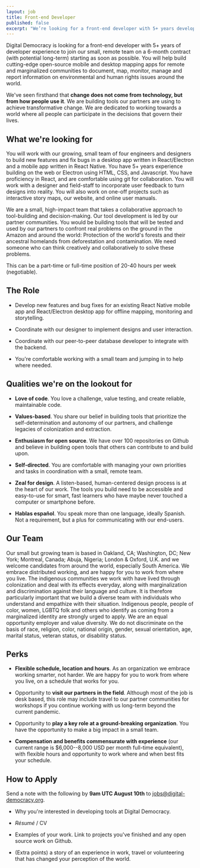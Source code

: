 ```yaml
---
layout: job
title: Front-end Developer
published: false
excerpt: "We’re looking for a front-end developer with 5+ years developer experience to join our small, remote team on a 6-month contract (with potential long-term) starting as soon as possible."
---
```

Digital Democracy is looking for a front-end developer with 5+ years of
developer experience to join our small, remote team on a 6-month contract (with
potential long-term) starting as soon as possible. You will help build
cutting-edge open-source mobile and desktop mapping apps for remote and
marginalized communities to document, map, monitor, manage and report
information on environmental and human rights issues around the world.

We've seen firsthand that **change does not come from technology, but
from how people use it**. We are building tools our partners are using
to achieve transformative change. We are dedicated to working towards a
world where all people can participate in the decisions that govern
their lives.

## What we're looking for

You will work with our growing, small team of four engineers and
designers to build new features and fix bugs in a desktop app written in
React/Electron and a mobile app written in React Native. You have 5+
years experience building on the web or Electron using HTML, CSS, and
Javascript. You have proficiency in React, and are comfortable using git
for collaboration. You will work with a designer and field-staff to
incorporate user feedback to turn designs into reality. You will also
work on one-off projects such as interactive story maps, our website,
and online user manuals.

We are a small, high-impact team that takes a collaborative approach to
tool-building and decision-making. Our tool development is led by our
partner communities. You would be building tools that will be tested and
used by our partners to confront real problems on the ground in the
Amazon and around the world: Protection of the world's forests and their
ancestral homelands from deforestation and contamination. We need
someone who can think creatively and collaboratively to solve these
problems.

This can be a part-time or full-time position of 20-40 hours per week
(negotiable).

## The Role

- Develop new features and bug fixes for an existing React Native
mobile app and React/Electron desktop app for offline mapping,
monitoring and storytelling.

- Coordinate with our designer to implement designs and user
interaction.

- Coordinate with our peer-to-peer database developer to integrate
with the backend.

- You're comfortable working with a small team and jumping in to help
where needed.

## Qualities we're on the lookout for

- **Love of code**. You love a challenge, value testing, and create
reliable, maintainable code.

- **Values-based**. You share our belief in building tools that
prioritize the self-determination and autonomy of our partners,
and challenge legacies of colonization and extraction.

- **Enthusiasm for open source**. We have over 100 repositories on
Github and believe in building open tools that others can
contribute to and build upon.

- **Self-directed**. You are comfortable with managing your own
priorities and tasks in coordination with a small, remote team.

- **Zeal for design**. A listen-based, human-centered design process
is at the heart of our work. The tools you build need to be
accessible and easy-to-use for smart, fast learners who have maybe
never touched a computer or smartphone before.

- **Hablas español**. You speak more than one language, ideally
Spanish. Not a requirement, but a plus for communicating with our
end-users.

## Our Team

Our small but growing team is based in Oakland, CA; Washington, DC; New
York; Montreal, Canada; Abuja, Nigeria; London & Oxford, U.K. and we
welcome candidates from around the world, especially South America. We
embrace distributed working, and are happy for you to work from where
you live. The indigenous communities we work with have lived through
colonization and deal with its effects everyday, along with
marginalization and discrimination against their language and culture.
It is therefore particularly important that we build a diverse team with
individuals who understand and empathize with their situation.
Indigenous people, people of color, women, LGBTQ folk and others who
identify as coming from a marginalized identity are strongly urged to
apply. We are an equal opportunity employer and value diversity. We do
not discriminate on the basis of race, religion, color, national origin,
gender, sexual orientation, age, marital status, veteran status, or
disability status.

## Perks

- **Flexible schedule, location and hours**. As an organization we
embrace working smarter, not harder. We are happy for you to work
from where you live, on a schedule that works for you.

- Opportunity to **visit our partners in the field**. Although most of
the job is desk based, this role may include travel to our partner
communities for workshops if you continue working with us
long-term beyond the current pandemic.

- Opportunity to **play a key role at a ground-breaking
organization**. You have the opportunity to make a big impact in a
small team.

- **Compensation and benefits commensurate with experience** (our
current range is $6,000--8,000 USD per month full-time
equivalent), with flexible hours and opportunity to work where and
when best fits your schedule.

## How to Apply

Send a note with the following by **9am UTC August 10th** to
[jobs@digital-democracy.org](mailto:jobs@digital-democracy.org).

- Why you're interested in developing tools at Digital Democracy.

- *Résumé* / CV

- Examples of your work. Link to projects you've finished and any open
source work on Github.

- (Extra points) a story of an experience in work, travel or
volunteering that has changed your perception of the world.
